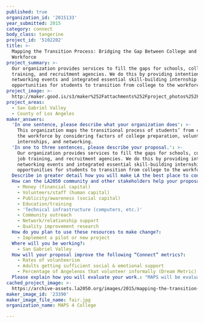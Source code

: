 ```yaml
---
published: true
organization_id: '2015133'
year_submitted: 2015
category: connect
body_class: tangerine
project_id: '5102202'
title: >-
  Mapping the Transition Process: Bridging the Gap Between College and the
  Workforce
project_summary: >-
  Our organization provides services to fill the gaps for schools, colleges, job
  training, and recruitment agencies. We do this by providing intentional
  networking events and integrated essential skill-building internship
  opportunities for students to transition from college to the workforce. 
project_image: >-
  http://maker.good.is/s3/maker%252Fattachments%252Fproject_photos%252Fimages%252F23390%252Fdisplay%252Ffair.jpg=c570x385
project_areas:
  - San Gabriel Valley
  - County of Los Angeles
maker_answers:
  'In one sentence, please describe what your organization does': >-
    This organization maps the transitional process of students’ from college to
    the workforce by considering factors of college preparation, volunteerism,
    internships, and networking.
  'In one to three sentences, please describe your proposal.': >-
    Our organization provides services to fill the gaps for schools, colleges,
    job training, and recruitment agencies. We do this by providing intentional
    networking events and integrated essential skill-building internship
    opportunities for students to transition from college to the workforce. 
  Describe in greater detail how you will make LA the best place to connect.: "Unemployment is an endemic disease that affects lives and the economy; young people are affected the most. Over the lifetime of 6.7 million unemployed Americans who are currently ages 16-34, it is estimated to cost the U.S. $1.5 trillion in government subsidized assistance and loss in tax revenue.\r\n \r\nThe highest percentage of unemployed adults are 18-24 year olds college students who lack essential skills in the workplace.  Our organization will provide hands-on essential/soft skills training for college students.  Students will volunteer their time as interns to help high school students achieve success.\r\n \r\nMAPS will provide two opportunities: 1.  host intentional events and workshops and 2. establish a volunteer/internship program designed for college students.\r\n\r\n1. These events are tailored to bridge students with agencies. We will invite students, businesses, job recruiting agencies, colleges, and leaders to create a seamless interagency network to create opportunities for students to be employed and companies to recruit qualified candidates who may have been missed in the pile of job applicants.\r\n \r\n2. Student interns/volunteers will be able to gain experience through training and completing hands on tasks that will prepare them to reach their full potential in the industry of their choice. Students will also be able to volunteer and help with the preparation of events."
  How can the LA2050 community and other stakeholders help your proposal succeed?:
    - Money (financial capital)
    - Volunteers/staff (human capital)
    - Publicity/awareness (social capital)
    - Education/training
    - 'Technical infrastructure (computers, etc.)'
    - Community outreach
    - Network/relationship support
    - Quality improvement research
  How do you plan to use these resources to make change?:
    - Implement a pilot or new project
  Where will you be working?:
    - San Gabriel Valley
  How will your proposal improve the following “Connect” metrics?:
    - Rates of volunteerism
    - Adults getting sufficient social & emotional support
    - Percentage of Angelenos that volunteer informally (Dream Metric)
  Please explain how you will evaluate your work.: "MAPS will be evaluated by the number of events and workshops hosted, number of people who attended, and number of volunteers and interns and hours completed. \r\n\r\nThe workshops and events hosted would also be evaluated through surveys by those who attended the events."
cached_project_image: >-
  https://archive-assets.la2050.org/images/2015/mapping-the-transition-process-bridging-the-gap-between-college-and-the-workforce/maker.good.is/s3/maker%252Fattachments%252Fproject_photos%252Fimages%252F23390%252Fdisplay%252Ffair.jpg=c570x385.jpg
maker_image_id: '23390'
maker_image_file_name: fair.jpg
organization_name: MAPS 4 College

---
```

